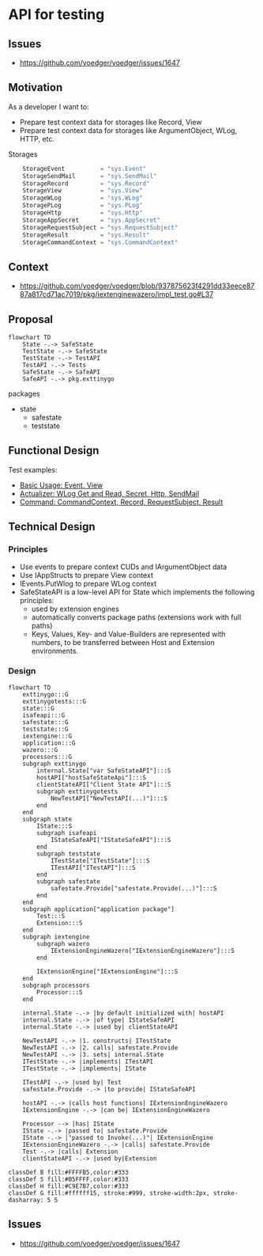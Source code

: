# API for testing

## Issues

- https://github.com/voedger/voedger/issues/1647

## Motivation

As a developer I want to:

- Prepare test context data for storages like Record, View
- Prepare test context data for storages like ArgumentObject, WLog, HTTP, etc.

Storages
```go
	StorageEvent          = "sys.Event"
	StorageSendMail       = "sys.SendMail"
	StorageRecord         = "sys.Record"
	StorageView           = "sys.View"
	StorageWLog           = "sys.WLog"
	StoragePLog           = "sys.PLog"
	StorageHttp           = "sys.Http"
	StorageAppSecret      = "sys.AppSecret"
	StorageRequestSubject = "sys.RequestSubject"
	StorageResult         = "sys.Result"
	StorageCommandContext = "sys.CommandContext"
```

## Context

- https://github.com/voedger/voedger/blob/937875623f4291dd33eece8787a817cd71ac7019/pkg/iextenginewazero/impl_test.go#L37

## Proposal
```mermaid
flowchart TD
    State -.-> SafeState
    TestState -.-> SafeState
    TestState -.-> TestAPI
    TestAPI -.-> Tests
    SafeState -.-> SafeAPI
    SafeAPI -.-> pkg.exttinygo
```

packages
- state
  - safestate
  - teststate


## Functional Design

Test examples:

- [Basic Usage: Event, View](https://github.com/voedger/voedger/blob/d466918a151b00f54cea4dbf654786c84424bfb0/pkg/iextengine/wazero/_testdata/basicusage/main_test.go#L21)
- [Actualizer: WLog Get and Read, Secret, Http, SendMail](https://github.com/voedger/voedger/blob/d466918a151b00f54cea4dbf654786c84424bfb0/pkg/iextengine/wazero/_testdata/tests/main_test.go#L23)
- [Command: CommandContext, Record, RequestSubject, Result](https://github.com/voedger/voedger/blob/d466918a151b00f54cea4dbf654786c84424bfb0/pkg/iextengine/wazero/_testdata/tests/main_test.go#L70)

## Technical Design

### Principles
- Use events to prepare context CUDs and IArgumentObject data
- Use IAppStructs to prepare View context
- IEvents.PutWlog to prepare WLog context
- SafeStateAPI is a low-level API for State which implements the following principles:
    - used by extension engines
    - automatically converts package paths (extensions work with full paths)
    - Keys, Values, Key- and Value-Builders are represented with numbers, to be transferred between Host and Extension environments.

### Design

```mermaid
flowchart TD
    exttinygo:::G
    exttinygotests:::G
    state:::G
    isafeapi:::G
    safestate:::G
    teststate:::G
    iextengine:::G
    application:::G
    wazero:::G
    processors:::G
    subgraph exttinygo
        internal.State["var SafeStateAPI"]:::S
        hostAPI["hostSafeStateApi"]:::S
        clientStateAPI["Client State API"]:::S
        subgraph exttinygotests
            NewTestAPI["NewTestAPI(...)"]:::S
        end
    end
    subgraph state
        IState:::S
        subgraph isafeapi
            IStateSafeAPI["IStateSafeAPI"]:::S
        end
        subgraph teststate
            ITestState["ITestState"]:::S
            ITestAPI["ITestAPI"]:::S
        end
        subgraph safestate
            safestate.Provide["safestate.Provide(...)"]:::S
        end
    end
    subgraph application["application package"]
        Test:::S
        Extension:::S
    end
    subgraph iextengine
        subgraph wazero
            IExtensionEngineWazero["IExtensionEngineWazero"]:::S
        end

        IExtensionEngine["IExtensionEngine"]:::S
    end
    subgraph processors
        Processor:::S
    end
    
    internal.State -.-> |by default initialized with| hostAPI
    internal.State -.-> |of type| IStateSafeAPI
    internal.State -.-> |used by| clientStateAPI

    NewTestAPI -.-> |1. constructs| ITestState
    NewTestAPI -.-> |2. calls| safestate.Provide
    NewTestAPI -.-> |3. sets| internal.State
    ITestState -.-> |implements| ITestAPI
    ITestState -.-> |implements| IState
    
    ITestAPI -.-> |used by| Test
    safestate.Provide -.-> |to provide| IStateSafeAPI

    hostAPI -.-> |calls host functions| IExtensionEngineWazero
    IExtensionEngine -.-> |can be| IExtensionEngineWazero

    Processor --> |has| IState
    IState -.-> |passed to| safestate.Provide
    IState -.-> |"passed to Invoke(...)"| IExtensionEngine
    IExtensionEngineWazero -.-> |calls| safestate.Provide
    Test -.-> |calls| Extension
    clientStateAPI -.-> |used by|Extension

classDef B fill:#FFFFB5,color:#333
classDef S fill:#B5FFFF,color:#333
classDef H fill:#C9E7B7,color:#333
classDef G fill:#ffffff15, stroke:#999, stroke-width:2px, stroke-dasharray: 5 5

```

## Issues

- https://github.com/voedger/voedger/issues/1647
